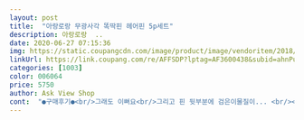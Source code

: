 ```yaml
---
layout: post 
title:  "아랑로랑 무광사각 똑딱핀 헤어핀 5p세트" 
description: 아랑로랑  ..
date: 2020-06-27 07:15:36 
img: https://static.coupangcdn.com/image/product/image/vendoritem/2018/08/02/3834921680/bd7944dc-b82f-4b1c-aa1d-afb2565ad085.jpg 
linkUrl: https://link.coupang.com/re/AFFSDP?lptag=AF3600438&subid=ahnPublicAsk&pageKey=113257652&itemId=340260635&vendorItemId=3834921680&traceid=V0-113-e68e1d4093933973 
categories: [1003] 
color: 006064 
price: 5750 
author: Ask View Shop 
cont:  "●구매후기●<br/>그래도 이뻐요<br/>그리고 핀 뒷부분에 검은이물질이... <br/><br/>다행히 제가 원했던 색상만와서 좋은데.<br/>.<br/><br/>아기용으로샀는데 쨍한 예쁜색이라 마음에 쏙듬<br/>아쉬운건 포장이 지퍼백작은거에 담겨와서 선물용으론 비추함<br/>약해보여서.<br/>.<br/>금방 부러질것같은... <br/><br/>오래쓰진못할꺼같다.<br/>.<br/><br/>재질이 프라스틱(?)같은 그런건데<br/>플라스틱 재질이라 조금 놀랬습니다.<br/><br/>" 
---
```

